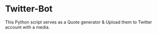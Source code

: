 # Twitter-Bot
This Python script serves as a Quote generator &amp; Upload them to Twitter account with a media.
